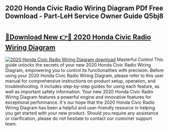 ## 2020 Honda Civic Radio Wiring Diagram PDf Free Download - Part-LeH Service Owner Guide Q5bj8

# <h2><a href="http://dfivbyd.blite.top/?on=2020+Honda+Civic+Radio+Wiring+Diagram">🔗Download New 👉🔴 2020 Honda Civic Radio Wiring Diagram</a></h2>

[![2020 Honda Civic Radio Wiring Diagram download](https://i.imgur.com/lujVjoI.png)](http://dfivbyd.blite.top/?on=2020+Honda+Civic+Radio+Wiring+Diagram)
Masterful Control This guide unlocks the secrets of your new 2020 Honda Civic Radio Wiring Diagram, empowering you to control its functionalities with precision. Before using your 2020 Honda Civic Radio Wiring Diagram, please refer to this user manual for comprehensive instructions on product setup, operation, and troubleshooting. It includes step-by-step guides for using each feature, as well as important safety information. Your new 2020 Honda Civic Radio Wiring Diagram features a powerful engine and innovative features for exceptional performance. It's our hope that the 2020 Honda Civic Radio Wiring Diagram has been a helpful and user-friendly resource in helping you get started with your new product. Should you require any assistance or clarification, please do not hesitate to contact our customer support team.
